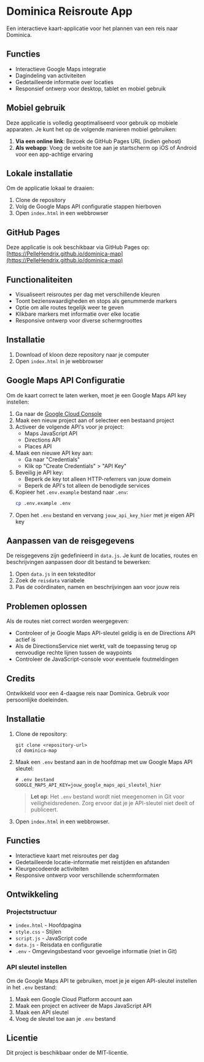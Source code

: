 # Dominica Reisroute App

Een interactieve kaart-applicatie voor het plannen van een reis naar Dominica.

## Functies
- Interactieve Google Maps integratie
- Dagindeling van activiteiten
- Gedetailleerde informatie over locaties
- Responsief ontwerp voor desktop, tablet en mobiel gebruik

## Mobiel gebruik
Deze applicatie is volledig geoptimaliseerd voor gebruik op mobiele apparaten. Je kunt het op de volgende manieren mobiel gebruiken:

1. **Via een online link**: Bezoek de GitHub Pages URL (indien gehost)
2. **Als webapp**: Voeg de website toe aan je startscherm op iOS of Android voor een app-achtige ervaring

## Lokale installatie
Om de applicatie lokaal te draaien:

1. Clone de repository
2. Volg de Google Maps API configuratie stappen hierboven
3. Open `index.html` in een webbrowser

## GitHub Pages
Deze applicatie is ook beschikbaar via GitHub Pages op:
[https://PelleHendrix.github.io/dominica-map](https://PelleHendrix.github.io/dominica-map)

## Functionaliteiten

- Visualiseert reisroutes per dag met verschillende kleuren
- Toont bezienswaardigheden en stops als genummerde markers
- Optie om alle routes tegelijk weer te geven
- Klikbare markers met informatie over elke locatie
- Responsive ontwerp voor diverse schermgroottes

## Installatie

1. Download of kloon deze repository naar je computer
2. Open `index.html` in je webbrowser

## Google Maps API Configuratie

Om de kaart correct te laten werken, moet je een Google Maps API key instellen:

1. Ga naar de [Google Cloud Console](https://console.cloud.google.com/)
2. Maak een nieuw project aan of selecteer een bestaand project
3. Activeer de volgende API's voor je project:
   - Maps JavaScript API
   - Directions API
   - Places API
4. Maak een nieuwe API key aan:
   - Ga naar "Credentials"
   - Klik op "Create Credentials" > "API Key"
5. Beveilig je API key:
   - Beperk de key tot alleen HTTP-referrers van jouw domein
   - Beperk de API's tot alleen de benodigde services
6. Kopieer het `.env.example` bestand naar `.env`:
   ```bash
   cp .env.example .env
   ```
7. Open het `.env` bestand en vervang `jouw_api_key_hier` met je eigen API key

## Aanpassen van de reisgegevens

De reisgegevens zijn gedefinieerd in `data.js`. Je kunt de locaties, routes en beschrijvingen aanpassen door dit bestand te bewerken:

1. Open `data.js` in een teksteditor
2. Zoek de `reisdata` variabele
3. Pas de coördinaten, namen en beschrijvingen aan voor jouw reis

## Problemen oplossen

Als de routes niet correct worden weergegeven:

- Controleer of je Google Maps API-sleutel geldig is en de Directions API actief is
- Als de DirectionsService niet werkt, valt de toepassing terug op eenvoudige rechte lijnen tussen de waypoints
- Controleer de JavaScript-console voor eventuele foutmeldingen

## Credits

Ontwikkeld voor een 4-daagse reis naar Dominica. Gebruik voor persoonlijke doeleinden.

## Installatie

1. Clone de repository:
   ```
   git clone <repository-url>
   cd dominica-map
   ```

2. Maak een `.env` bestand aan in de hoofdmap met uw Google Maps API sleutel:
   ```
   # .env bestand
   GOOGLE_MAPS_API_KEY=jouw_google_maps_api_sleutel_hier
   ```

   > **Let op**: Het `.env` bestand wordt niet meegenomen in Git voor veiligheidsredenen. Zorg ervoor dat je je API-sleutel niet deelt of publiceert.

3. Open `index.html` in een webbrowser.

## Functies

- Interactieve kaart met reisroutes per dag
- Gedetailleerde locatie-informatie met reistijden en afstanden
- Kleurgecodeerde activiteiten
- Responsive ontwerp voor verschillende schermformaten

## Ontwikkeling

### Projectstructuur
- `index.html` - Hoofdpagina
- `style.css` - Stijlen
- `script.js` - JavaScript code
- `data.js` - Reisdata en configuratie
- `.env` - Omgevingsbestand voor gevoelige informatie (niet in Git)

### API sleutel instellen
Om de Google Maps API te gebruiken, moet je je eigen API-sleutel instellen in het `.env` bestand:

1. Maak een Google Cloud Platform account aan
2. Maak een project en activeer de Maps JavaScript API
3. Maak een API sleutel 
4. Voeg de sleutel toe aan je `.env` bestand

## Licentie

Dit project is beschikbaar onder de MIT-licentie. 